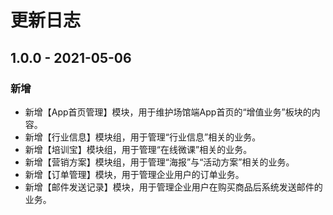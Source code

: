 # 更新日志

## 1.0.0 - 2021-05-06

### 新增

* 新增【App首页管理】模块，用于维护场馆端App首页的“增值业务”板块的内容。
* 新增【行业信息】模块组，用于管理“行业信息”相关的业务。
* 新增【培训宝】模块组，用于管理“在线微课”相关的业务。
* 新增【营销方案】模块组，用于管理“海报”与“活动方案”相关的业务。
* 新增【订单管理】模块，用于管理企业用户的订单业务。
* 新增【邮件发送记录】模块，用于管理企业用户在购买商品后系统发送邮件的业务。

